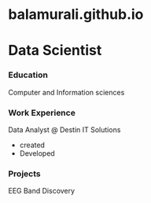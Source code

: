 # balamurali.github.io
# Data Scientist
### Education
Computer and Information sciences
### Work Experience
Data Analyst @ Destin IT Solutions
- created
- Developed

### Projects
EEG Band Discovery
